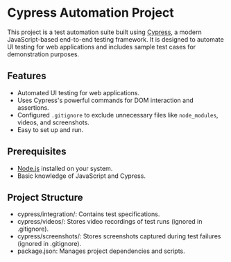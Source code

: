 # Cypress Automation Project

This project is a test automation suite built using [Cypress](https://www.cypress.io/), a modern JavaScript-based end-to-end testing framework. It is designed to automate UI testing for web applications and includes sample test cases for demonstration purposes.

## Features
- Automated UI testing for web applications.
- Uses Cypress's powerful commands for DOM interaction and assertions.
- Configured `.gitignore` to exclude unnecessary files like `node_modules`, videos, and screenshots.
- Easy to set up and run.

## Prerequisites
- [Node.js](https://nodejs.org/) installed on your system.
- Basic knowledge of JavaScript and Cypress.

## Project Structure
- cypress/integration/: Contains test specifications.
- cypress/videos/: Stores video recordings of test runs (ignored in .gitignore).
- cypress/screenshots/: Stores screenshots captured during test failures (ignored in .gitignore).
- package.json: Manages project dependencies and scripts.